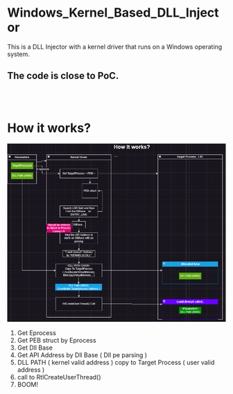 # Windows_Kernel_Based_DLL_Injector
This is a DLL Injector with a kernel driver that runs on a Windows operating system.<br>
## The code is close to PoC.

<br>
<br>

# How it works? 
![initial](https://github.com/lastime1650/Windows_Kernel_Based_DLL_Injector/blob/main/images/image.png)

1. Get Eprocess
2. Get PEB struct by Eprocess
3. Get Dll Base
4. Get API Address by Dll Base ( Dll pe parsing )
5. DLL PATH ( kernel valid address ) copy to Target Process ( user valid address )
6. call to RtlCreateUserThread()
7. BOOM!
